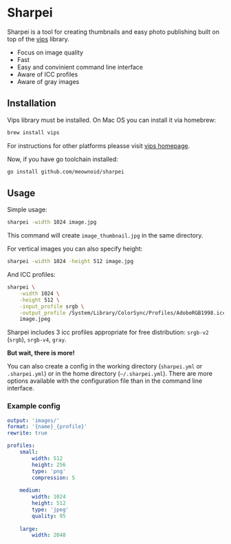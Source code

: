 # Sharpei

Sharpei is a tool for creating thumbnails and easy photo publishing built on top of the [vips](https://github.com/libvips/libvips) library.

- Focus on image quality
- Fast
- Easy and convinient command line interface
- Aware of ICC profiles
- Aware of gray images

## Installation

Vips library must be installed. On Mac OS you can install it via homebrew:

```bash
brew install vips
```

For instructions for other platforms pleasse visit [vips homepage](https://github.com/libvips/libvips).

Now, if you have go toolchain installed:

```bash
go install github.com/meownoid/sharpei
```

## Usage

Simple usage:

```bash
sharpei -width 1024 image.jpg
```

This command will create `image_thumbnail.jpg` in the same directory.

For vertical images you can also specify height:

```bash
sharpei -width 1024 -height 512 image.jpg
```

And ICC profiles:

```bash
sharpei \
    -width 1024 \
    -height 512 \
    -input_profile srgb \
    -output_profile /System/Library/ColorSync/Profiles/AdobeRGB1998.icc \
    image.jpeg
```

Sharpei includes 3 icc profiles appropriate for free distribution: `srgb-v2` (`srgb`), `srgb-v4`, `gray`.

**But wait, there is more!**

You can also create a config in the working directory (`sharpei.yml` or `.sharpei.yml`) or in the home directory (`~/.sharpei.yml`). There are more options available with the configuration file than in the command line interface.

### Example config
```yaml
output: 'images/'
format: '{name}_{profile}'
rewrite: true

profiles:
    small:
        width: 512
        height: 256
        type: 'png'
        compression: 5
    
    medium:
        width: 1024
        height: 512
        type: 'jpeg'
        quality: 95
    
    large:
        width: 2048
```
